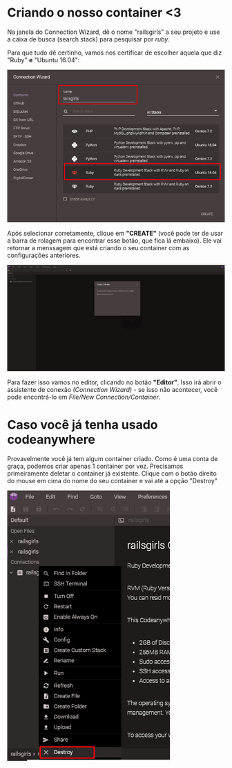 # Criando o nosso container <3

Na janela do Connection Wizard, dê o nome "railsgirls" a seu projeto e use a caixa de busca (search stack) para pesquisar por *ruby*.

Para que tudo dê certinho, vamos nos certificar de escolher aquela que diz "Ruby" **e** "Ubuntu 16.04":

![Container](../images/codeanywhere/container.png)


Após selecionar corretamente, clique em **"CREATE"** (você pode ter de usar a barra de rolagem para encontrar esse botão, que fica lá embaixo). Ele vai retornar a menssagem que está criando o seu container com as configurações anteriores.

![Container](../images/codeanywhere/menssagem_container.png)

Para fazer isso vamos no editor, clicando no botão **"Editor"**. Isso irá abrir o assistente de conexão _(Connection Wizard)_ - se isso não acontecer, você pode encontrá-lo em _File/New Connection/Container_.



# Caso você já tenha usado codeanywhere

Provavelmente você já tem algum container criado. Como é uma conta de graça, podemos criar apenas 1 container por vez. Precisamos primeiramente deletar o container já existente.
Clique com o botão direito do mouse em cima do nome do seu container e vai até a opção "Destroy"

![Container](../images/codeanywhere/destruir_container.png)




